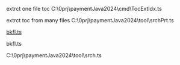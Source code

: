 


extrct one file toc
C:\0prj\paymentJava2024\cmd\TocExtIdx.ts


extrct toc from many files
C:\0prj\paymentJava2024\tool\srchPrt.ts


[bkfl.ts](../tool/bkfl.ts)

bkfl.ts

C:\0prj\paymentJava2024\tool\srch.ts